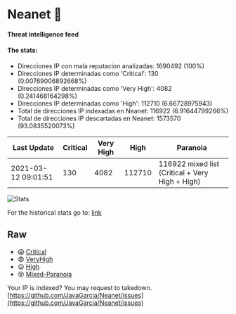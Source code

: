 # Neanet :hocho:
#### Threat intelligence feed
#### The stats:

- Direcciones IP con mala reputacion analizadas: 1690492 (100%)
- Direcciones IP determinadas como 'Critical':  130 (0.00769006892668%)
- Direcciones IP determinadas como 'Very High':  4082 (0.241468164298%)
- Direcciones IP determinadas como 'High':  112710 (6.66728975943)
- Total de direcciones IP indexadas en Neanet:  116922 (6.91644799266%)
- Total de direcciones IP descartadas en Neanet:  1573570 (93.0835520073%)

| Last Update | Critical | Very High | High | Paranoia |
| --- | --- | --- | --- | --- |
| 2021-03-12 09:01:51 | 130 | 4082 | 112710 | 116922 mixed list (Critical + Very High + High)|

![Stats](https://docs.google.com/spreadsheets/d/e/2PACX-1vSnaNMIXVabIpDJjufMlzH7poXnshF3mgd8Is1g9ytUEzVsP5my4Trn8f-xkoLLQ38xpL3HtmUexLo6/pubchart?oid=501124687&format=image)

For the historical stats go to: [link](/stats.csv)
## Raw
- :scream: [Critical](https://raw.githubusercontent.com/JavaGarcia/Neanet/master/blacklists/neanet_critical.txt)
- :fearful: [VeryHigh](https://raw.githubusercontent.com/JavaGarcia/Neanet/master/blacklists/neanet_veryHigh.txtt)
- :frowning: [High](https://raw.githubusercontent.com/JavaGarcia/Neanet/master/blacklists/neanet_high.txt)
- :dizzy_face: [Mixed-Paranoia](https://raw.githubusercontent.com/JavaGarcia/Neanet/master/blacklists/neanet_all.txt)


Your IP is indexed? You may request to takedown. [https://github.com/JavaGarcia/Neanet/issues](https://github.com/JavaGarcia/Neanet/issues)






































































































































































































































































































































































































































































































































































































































































































































































































































































































































































































































































































































































































































































































































































































































































































































































































































































































































































































































































































































































































































































































































































































































































































































































































































































































































































































































































































































































































































































































































































































































































































































































































































































































































































































































































































































































































































































































































































































































































































































































































































































































































































































































































































































































































































































































































































































































































































































































































































































































































































































